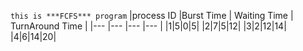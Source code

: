 ```this is ***FCFS*** program```
|process ID |Burst Time | Waiting Time | TurnAround Time |
|--- |--- |--- |--- |
|1|5|0|5|
|2|7|5|12|
|3|2|12|14|
|4|6|14|20|
